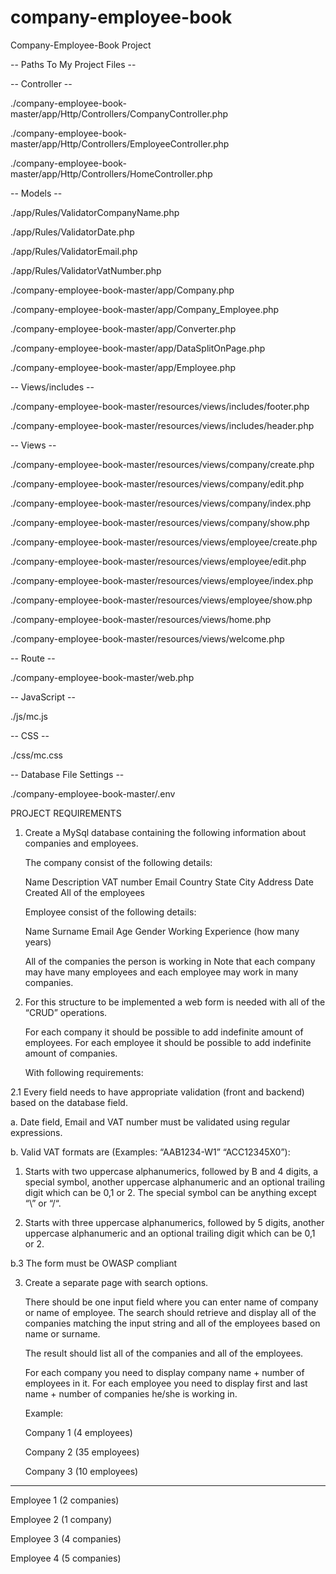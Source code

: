 # company-employee-book
Company-Employee-Book Project

-- Paths To My Project Files --

-- Controller --

./company-employee-book-master/app/Http/Controllers/CompanyController.php

./company-employee-book-master/app/Http/Controllers/EmployeeController.php

./company-employee-book-master/app/Http/Controllers/HomeController.php

-- Models --

./app/Rules/ValidatorCompanyName.php

./app/Rules/ValidatorDate.php

./app/Rules/ValidatorEmail.php

./app/Rules/ValidatorVatNumber.php

./company-employee-book-master/app/Company.php

./company-employee-book-master/app/Company_Employee.php

./company-employee-book-master/app/Converter.php

./company-employee-book-master/app/DataSplitOnPage.php

./company-employee-book-master/app/Employee.php

-- Views/includes --

./company-employee-book-master/resources/views/includes/footer.php

./company-employee-book-master/resources/views/includes/header.php

-- Views --

./company-employee-book-master/resources/views/company/create.php

./company-employee-book-master/resources/views/company/edit.php

./company-employee-book-master/resources/views/company/index.php

./company-employee-book-master/resources/views/company/show.php

./company-employee-book-master/resources/views/employee/create.php

./company-employee-book-master/resources/views/employee/edit.php

./company-employee-book-master/resources/views/employee/index.php

./company-employee-book-master/resources/views/employee/show.php

./company-employee-book-master/resources/views/home.php

./company-employee-book-master/resources/views/welcome.php

-- Route --

./company-employee-book-master/web.php

-- JavaScript --

./js/mc.js

-- CSS --

./css/mc.css

-- Database File Settings --

./company-employee-book-master/.env

  PROJECT REQUIREMENTS
   
1. Create a MySql database containing the following information about companies and employees.

   The company consist of the following details:

   Name
   Description
   VAT number
   Email
   Country
   State
   City
   Address
   Date Created
   All of the employees

   Employee consist of the following details:
   
   Name
   Surname
   Email
   Age
   Gender
   Working Experience (how many years)

   All of the companies the person is working in
   Note that each company may have many employees and each employee may work in many companies.

2. For this structure to be implemented a web form is needed with all of the “CRUD” operations.

   For each company it should be possible to add indefinite amount of employees.
   For each employee it should be possible to add indefinite amount of companies.
   
   With following requirements:

2.1 Every field needs to have appropriate validation (front and backend) based on the database field.

a.  Date field, Email and VAT number must be validated using regular expressions.

b.  Valid VAT formats are (Examples: “AAB1234-W1”  “ACC12345X0”):

1)  Starts with two uppercase alphanumerics,
    followed by B and 4 digits, a special
    symbol, another uppercase alphanumeric
    and an optional trailing digit which can
    be 0,1 or 2. The special symbol can be anything except “\” or “/“.
	
2)  Starts with three uppercase alphanumerics,
    followed by 5 digits, another
    uppercase alphanumeric
    and an optional trailing digit which can be 0,1 or 2.
   
b.3 The form must be OWASP compliant

3. Create a separate page with search options.

   There should be one input field where you can enter name of company or name of employee.
   The search should retrieve and display all of the companies matching the input string and all of the
   employees based on name or surname.
   
   The result should list all of the companies and all of the employees.
   
   For each company you need to display company name + number of employees in it.
   For each employee you need to display first and last name + number of companies he/she is
   working in.
   
   Example:

   Company 1 (4 employees)
   
   Company 2 (35 employees)
   
   Company 3 (10 employees)
   
----------------------------------------------------------------------------------------------------------

   Employee 1 (2 companies)
   
   Employee 2 (1 company)
   
   Employee 3 (4 companies)
   
   Employee 4 (5 companies)
